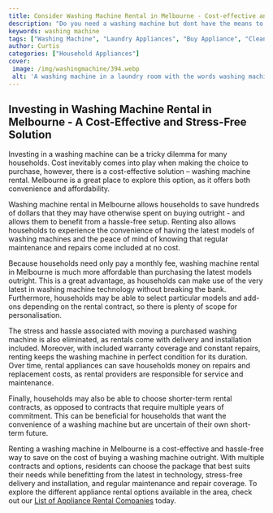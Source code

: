 ```yaml
---
title: Consider Washing Machine Rental in Melbourne - Cost-effective and Hassle-free
description: "Do you need a washing machine but dont have the means to purchase one Consider washing machine rental in Melbourne an affordable and hassle-free solution to your laundry needs Read on to find out more"
keywords: washing machine
tags: ["Washing Machine", "Laundry Appliances", "Buy Appliance", "Clean Appliance"]
author: Curtis
categories: ["Household Appliances"]
cover: 
 image: /img/washingmachine/394.webp
 alt: 'A washing machine in a laundry room with the words washing machine rental Melbourne written on the door'
---
```

## Investing in Washing Machine Rental in Melbourne - A Cost-Effective and Stress-Free Solution
Investing in a washing machine can be a tricky dilemma for many households. Cost inevitably comes into play when making the choice to purchase, however, there is a cost-effective solution – washing machine rental. Melbourne is a great place to explore this option, as it offers both convenience and affordability. 

Washing machine rental in Melbourne allows households to save hundreds of dollars that they may have otherwise spent on buying outright - and allows them to benefit from a hassle-free setup. Renting also allows households to experience the convenience of having the latest models of washing machines and the peace of mind of knowing that regular maintenance and repairs come included at no cost.

Because households need only pay a monthly fee, washing machine rental in Melbourne is much more affordable than purchasing the latest models outright. This is a great advantage, as households can make use of the very latest in washing machine technology without breaking the bank. Furthermore, households may be able to select particular models and add-ons depending on the rental contract, so there is plenty of scope for personalisation.

The stress and hassle associated with moving a purchased washing machine is also eliminated, as rentals come with delivery and installation included. Moreover, with included warranty coverage and constant repairs, renting keeps the washing machine in perfect condition for its duration. Over time, rental appliances can save households money on repairs and replacement costs, as rental providers are responsible for service and maintenance. 

Finally, households may also be able to choose shorter-term rental contracts, as opposed to contracts that require multiple years of commitment. This can be beneficial for households that want the convenience of a washing machine but are uncertain of their own short-term future.

Renting a washing machine in Melbourne is a cost-effective and hassle-free way to save on the cost of buying a washing machine outright. With multiple contracts and options, residents can choose the package that best suits their needs while benefitting from the latest in technology, stress-free delivery and installation, and regular maintenance and repair coverage. To explore the different appliance rental options available in the area, check out our [List of Appliance Rental Companies](./pages/appliance-rental) today.
